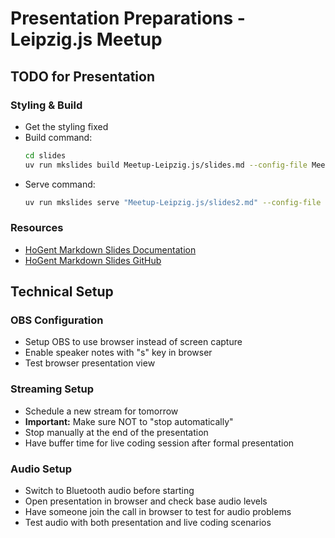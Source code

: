 # Presentation Preparations - Leipzig.js Meetup

## TODO for Presentation

### Styling & Build
- Get the styling fixed
- Build command:
  ```bash
  cd slides
  uv run mkslides build Meetup-Leipzig.js/slides.md --config-file Meetup-Leipzig.js/config.yaml
  ```
- Serve command:
  ```bash
  uv run mkslides serve "Meetup-Leipzig.js/slides2.md" --config-file Meetup-Leipzig.js/config.yaml
  ```

### Resources
- [HoGent Markdown Slides Documentation](https://hogenttin.github.io/hogent-markdown-slides/)
- [HoGent Markdown Slides GitHub](https://github.com/HoGentTIN/hogent-markdown-slides)

## Technical Setup

### OBS Configuration
- Setup OBS to use browser instead of screen capture
- Enable speaker notes with "s" key in browser
- Test browser presentation view

### Streaming Setup
- Schedule a new stream for tomorrow
- **Important:** Make sure NOT to "stop automatically" 
- Stop manually at the end of the presentation
- Have buffer time for live coding session after formal presentation

### Audio Setup
- Switch to Bluetooth audio before starting
- Open presentation in browser and check base audio levels
- Have someone join the call in browser to test for audio problems
- Test audio with both presentation and live coding scenarios